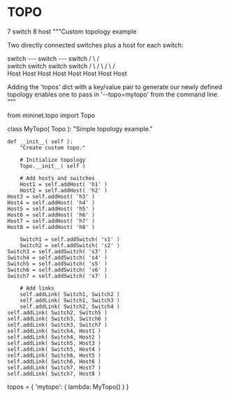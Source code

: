 # TOPO
7 switch 8 host
"""Custom topology example

Two directly connected switches plus a host for each switch:

   switch  --- switch --- switch 
   /   \                 /     \
 switch switch         switch  switch 
  /     \ /    \         /    \  /    \
Host Host Host Host    Host  Host Host Host

Adding the 'topos' dict with a key/value pair to generate our newly defined
topology enables one to pass in '--topo=mytopo' from the command line.
"""

from mininet.topo import Topo

class MyTopo( Topo ):
    "Simple topology example."

    def __init__( self ):
        "Create custom topo."

        # Initialize topology
        Topo.__init__( self )

        # Add hosts and switches
        Host1 = self.addHost( 'h1' )
        Host2 = self.addHost( 'h2' )
	Host3 = self.addHost( 'h3' )
	Host4 = self.addHost( 'h4' )
	Host5 = self.addHost( 'h5' )
	Host6 = self.addHost( 'h6' )
	Host7 = self.addHost( 'h7' )
	Host8 = self.addHost( 'h8' )

        Switch1 = self.addSwitch( 's1' )
        Switch2 = self.addSwitch( 's2' )
	Switch3 = self.addSwitch( 's3' )
	Switch4 = self.addSwitch( 's4' )
	Switch5 = self.addSwitch( 's5' )
	Switch6 = self.addSwitch( 's6' )
	Switch7 = self.addSwitch( 's7' )	

        # Add links
        self.addLink( Switch1, Switch2 )
        self.addLink( Switch1, Switch3 )
        self.addLink( Switch2, Switch4 )
	self.addLink( Switch2, Switch5 )
	self.addLink( Switch3, Switch6 )
	self.addLink( Switch3, Switch7 )
	self.addLink( Switch4, Host1 )
	self.addLink( Switch4, Host2 )
	self.addLink( Switch5, Host3 )
	self.addLink( Switch5, Host4 )
	self.addLink( Switch6, Host5 )
	self.addLink( Switch6, Host6 )
	self.addLink( Switch7, Host7 )
	self.addLink( Switch7, Host8 )

topos = { 'mytopo': ( lambda: MyTopo() ) }
